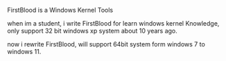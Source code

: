 FirstBlood is a Windows Kernel Tools

when im a student, i write FirstBlood for learn windows kernel Knowledge, only support 32 bit windows xp system about 10 years ago.

now i rewrite FirstBlood, will support 64bit system form windows 7 to windows 11.

